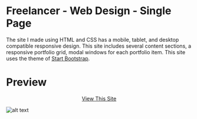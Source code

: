 # Freelancer - Web Design - Single Page

The site I made using HTML and CSS has a mobile, tablet, and desktop compatible responsive design.
This site includes several content sections, a responsive portfolio grid, modal windows for each portfolio item.
This site uses the theme of <a href="https://startbootstrap.com/" >Start Bootstrap</a>.

# Preview

<p align="center">
<a href="https://furkan-can.github.io/Web-Design/" >View This Site</a>
</p>

![alt text](https://user-images.githubusercontent.com/79963893/174854927-b9ab33fc-7e38-48dc-b827-a8be27da1970.png)



